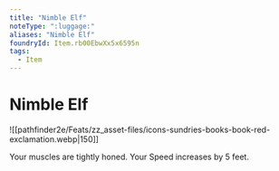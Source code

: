 ```yaml
---
title: "Nimble Elf"
noteType: ":luggage:"
aliases: "Nimble Elf"
foundryId: Item.rb00EbwXx5x6595n
tags:
  - Item
---
```


# Nimble Elf
![[pathfinder2e/Feats/zz_asset-files/icons-sundries-books-book-red-exclamation.webp|150]]

Your muscles are tightly honed. Your Speed increases by 5 feet.
